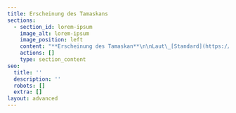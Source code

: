 ```yaml
---
title: Erscheinung des Tamaskans
sections:
  - section_id: lorem-ipsum
    image_alt: lorem-ipsum
    image_position: left
    content: "**Erscheinung des Tamaskan**\n\nLaut\_[Standard](https://de.wikipedia.org/wiki/Rassestandard)\_sollte ein Tamaskan wolfsähnliches Aussehen haben, mit rauem und dickem Fell (Winter- und Sommerfell unterschiedlich dick), mittelgroßen Ohren, einem geraden, buschigen Schwanz und charakteristischer\_[Wolfsmask](https://de.wikipedia.org/wiki/Maske_\\(Biologie\\))e. Generell gilt eine möglichst starke optische Ähnlichkeit zum Wolf als Zuchtziel wobei er die Charaktereigenschaften eines Haushundes haben soll. Ein\_[Scherengebiss](https://de.wikipedia.org/wiki/Scherengebiss)\_ist Pflicht, ebenso wie eine schwarze Nase und gelbliche, bernsteinfarbene oder braune Augen.\n\n**Verhalten des Tamaskan**\n\nDer Tamaskan gilt als intelligent und arbeitsfreudig und hat ein wunderbares Temperament, wobei er auch gerne ein gewisses Maß an Sturheit an den Tag legt. Auf Grund Ihrer Intelligenz „hinterfragen“ sie so zum Beispiel manchmal die Sinnhaftigkeit mancher Kommandos.\n\nEr ist nicht gern allein und braucht als Arbeitshund Beschäftigung und Auslastung seiner Fähigkeiten. Bei Nichtbeachten dieser Bedürfnisse können Probleme wie Ausbruchsversuche und zerstörerisches Verhalten auftreten. Wie viele große Hunde sind sie nicht dazu geeignet, ständig in der Wohnung gehalten zu werden. Ihr Jagdtrieb ist, trotz der Abstammung dieser Hunde, relativ niedrig. Sie brauchen im Idealfall einen großen Garten oder zumindest täglich reichlich Auslauf.\n\n**Gesundheit**\n\n\nBisher sind beim Tamaskan außer\_[Kryptorchismus](https://de.wikipedia.org/wiki/Kryptorchismus)\_(der Zustand, nur einen Hoden im Hodensack zu haben) keine rassetypischen Krankheiten bekannt. Da\_[Hüftgelenksdysplasie](https://de.wikipedia.org/wiki/H%C3%BCftdysplasie_des_Hundes), für die es eine\_[erbliche Veranlagung](https://de.wikipedia.org/wiki/Disposition_\\(Medizin\\))\_gibt, sowohl bei Deutschen Schäferhunden als auch bei Sibirischen Huskies vorkommt und die Tamaskan von diesen abstammen, müssen die vom Tamaskan-Dog-Register anerkannten Züchter ihre Hunde ab dem Alter von zwölf Monaten daraufhin untersuchen und röntgen lassen, bevor sie eine\_[Zulassung zur Zucht](https://de.wikipedia.org/w/index.php?title=Zuchtzulassung\\&action=edit\\&redlink=1)\_erhalten können. Außerdem wird eine\_[genetische Untersuchung](https://de.wikipedia.org/wiki/DNA-Analyse)\_auf\_[Degenerative Myelopathien der Hunde](https://de.wikipedia.org/wiki/Degenerative_Myelopathien_der_Hunde)\_sowie ein DNA-Nachweis gefordert, mit dem sonstige Erbkrankheiten ausgeschlossen werden. Die durchschnittliche Lebenserwartung liegt bei 14-15 Jahren.\n\n**Pflege**\n\nDer Tamaskan gilt als pflegeleicht, da durch das kurze Fells im Regelfall wöchentliches Bürsten als Fellpflege ausreicht. Während des Fellwechsels vom Sommer- zum Winterfell und umgekehrt kann er allerdings sehr haaren und benötigt deutlich mehr Fellpflege.\n\n**Einsatz und Training**\n\nDiese Hunde gelten als gehorsam und agil. Zudem sind sie als Familienhund,\_[Schlittenhund](https://de.wikipedia.org/wiki/Schlittenhund),\_[Fährtenhund](https://de.wikipedia.org/wiki/F%C3%A4hrtenhund)\_und Packhunde geeignet. Auch Sportarten wie zum Beispiel Canicross, Dogscootern oder Turnierhundesport können mit Ihnen betrieben werden. Als Wachhunde sind sie aber nicht zu gebrauchen, da sie Fremden gegenüber als sehr freundlich gelten. Die Eignung hängt aber auch von der Erziehung und der Sozialisation ab.\n"
    actions: []
    type: section_content
seo:
  title: ''
  description: ''
  robots: []
  extra: []
layout: advanced
---
```

